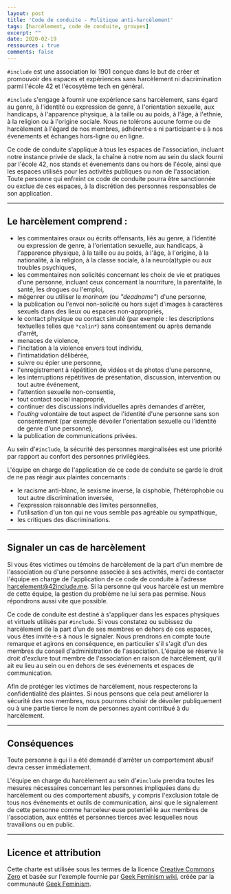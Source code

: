 ```yaml
---
layout: post
title: 'Code de conduite - Politique anti-harcèlement'
tags: [harcèlement, code de conduite, groupes]
excerpt: ""
date: 2020-02-19
ressources : true
comments: false
---
```


<!-- ### Code de conduite - Politique anti-harcèlement -->

`#include` est une association loi 1901 conçue dans le but de créer et promouvoir des espaces et expériences sans harcèlement ni discrimination parmi l'école 42 et l'écosytème tech en général.

`#include` s'engage à fournir une expérience sans harcèlement, sans égard au genre, à l'identité ou expression de genre, à l'orientation sexuelle, aux handicaps, à l'apparence physique, à la taille ou au poids, à l'âge, à l'ethnie, à la religion ou à l'origine sociale. Nous ne tolérons aucune forme ou de harcèlement à l'égard de nos membres, adhérent·e·s ni participant·e·s à nos évenements et échanges hors-ligne ou en ligne.

Ce code de conduite s'applique à tous les espaces de l'association, incluant notre instance privée de slack, la chaîne à notre nom au sein du slack fourni par l'école 42, nos stands et évenements dans ou hors de l'école, ainsi que les espaces utilisés pour les activités publiques ou non de l'association. Toute personne qui enfreint ce code de conduite pourra être sanctionnée ou exclue de ces espaces, à la discrétion des personnes responsables de son application.


-----

## Le harcèlement comprend :

+ les commentaires oraux ou écrits offensants, liés au genre, à l'identité ou expression de genre, à l'orientation sexuelle, aux handicaps, à l'apparence physique, à la taille ou au poids, à l'âge, à l'origine, à la nationalité, à la religion, à la classe sociale, à la neuro(a)typie ou aux troubles psychiques,
+ les commentaires non solicités concernant les choix de vie et pratiques d'une personne, incluant ceux concernant la nourriture, la parentalité, la santé, les drogues ou l'emploi,
+ mégenrer ou utiliser le *morinom* (ou *"deadname"*) d'une personne,
+ la publication ou l'envoi non-solicité ou hors sujet d'images à caractères sexuels dans des lieux ou espaces non-appropriés,
+ le contact physique ou contact simulé (par exemple : les descriptions textuelles telles que `*calin*`) sans consentement ou après demande d'arrêt,
+ menaces de violence,
+ l'incitation à la violence envers tout individu,
+ l'intimatidation délibérée,
+ suivre ou épier une personne,
+ l'enregistrement à répétition de vidéos et de photos d'une personne,
+ les interruptions répétitives de présentation, discussion, intervention ou tout autre événement,
+ l'attention sexuelle non-consentie,
+ tout contact social inapproprié,
+ continuer des discussions individuelles après demandes d'arrêter,
+ l'*outing* volontaire de tout aspect de l'identité d'une personne sans son consentement (par exemple dévoiler l'orientation sexuelle ou l'identité de genre d'une personne),
+ la publication de communications privées.

Au sein d'`#include`, la sécurité des personnes marginalisées est une priorité par rapport au confort des personnes privilégiées.

L'équipe en charge de l'application de ce code de conduite se garde le droit de ne pas réagir aux plaintes concernants :
+ le racisme anti-blanc, le sexisme inversé, la cisphobie, l'hétérophobie ou tout autre discrimination inversée,
+ l'expression raisonnable des limites personnelles,
+ l'utilisation d'un ton qui ne vous semble pas agréable ou sympathique,
+ les critiques des discriminations.

------ 

## Signaler un cas de harcèlement

Si vous êtes victimes ou témoins de harcèlement de la part d'un membre de l'association ou d'une personne associée à ses activités, merci de contacter l'équipe en charge de l'application de ce code de conduite à l'adresse  [harcelement@42include.me](mailto:harcelement@42include.me). Si la personne qui vous harcèle est un membre de cette équipe, la gestion du problème ne lui sera pas permise. Nous répondrons aussi vite que possible.

Ce code de conduite est destiné à s'appliquer dans les espaces physiques et virtuels utilisés par `#include`. Si vous constatez ou subissez du harcèlement de la part d'un de ses membres en dehors de ces espaces, vous êtes invité·e·s à nous le signaler. Nous prendrons en compte toute remarque et agirons en conséquence, en particulier s'il s'agit d'un des membres du conseil d'administration de l'association. L'équipe se réserve le droit d'exclure tout membre de l'association en raison de harcèlement, qu'il ait eu lieu au sein ou en dehors de ses événements et espaces de communication.

Afin de protéger les victimes de harcèlement, nous respecterons la confidentialité des plaintes. Si nous pensons que cela peut améliorer la sécurité des nos membres, nous pourrons choisir de dévoiler publiquement ou à une partie tierce le nom de personnes ayant contribué à du harcèlement.

-----

## Conséquences

Toute personne à qui il a été demandé d'arrêter un comportement abusif devra cesser immédiatement.

L'équipe en charge du harcèlement au sein d'`#include` prendra toutes les mesures nécessaires concernant les personnes impliquées dans du harcèlement ou des comportement abusifs, y compris l'exclusion totale de tous nos événements et outils de communication, ainsi que le signalement de cette personne comme harceleur·euse potentiel·le aux membres de l'association, aux entités et personnes tierces avec lesquelles nous travaillons ou en public.

-----

## Licence et attribution

Cette charte est utilisée sous les termes de la licence [Creative Commons Zero](https://creativecommons.org/publicdomain/zero/1.0/) et basée sur l'exemple fournie par [Geek Feminism wiki](https://geekfeminism.wikia.org/wiki/Community_anti-harassment), créée par la communauté [Geek Feminism](https://geekfeminism.wikia.org/wiki/Geek_Feminism_Wiki). 
